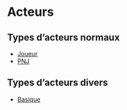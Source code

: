 # Acteurs

## Types d’acteurs normaux

- [Joueur](Help/Actors/Character)
- [PNJ](Help/Actors/NPC)

## Types d’acteurs divers

- [Basique](Help/Actors/Basic)
